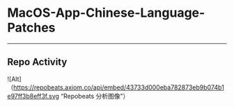 # MacOS-App-Chinese-Language-Patches
---



## Repo Activity
![Alt]（https://repobeats.axiom.co/api/embed/43733d000eba782873eb9b074b1e97ff3b8eff3f.svg “Repobeats 分析图像”）
